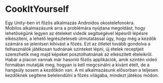 # CookItYourself
Egy Unity-ben irt főzős alkalmazás Androidos okostelefonokra.  
Mobilos alkalmazásunk arra a problémára nyújtana megoldást, hogy lehetőségünk legyen az ételeket videók segítségével lépésről lépésre elkészíteni, a lehető legrészleteseb útmutatással úgy, hogy még a kezdők számára se jelentsen kihívást a főzés. Ezt az ötletet tovább gondolva a felhasználók játékosan tudnának szinteket lépni, új ételek receptjeit szerezhetik meg majd képeket posztolhatnának az elkészített ételeikről. Habár a piacon vannak már hasonló főzős applikációk, amik szintén videó formában mutatják meg, hogyan is kell megcsinálni a kívánt ételt, de a hangsúly sosem a kezdőkön van. A mi alkalmazásunk elősorban a teljesen kezdőknek segítene belelendülni a főzés világába, mindezt játékos módon.   
